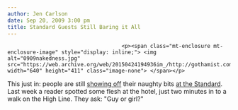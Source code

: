 ```yaml
---
author: Jen Carlson
date: Sep 20, 2009 3:00 pm
title: Standard Guests Still Baring it All
---
```


	
										<p><span class="mt-enclosure mt-enclosure-image" style="display: inline;"> <img alt="0909nakedness.jpg" src="https://web.archive.org/web/20150424194936im_/http://gothamist.com/attachments/arts_jen/0909nakedness.jpg" width="640" height="411" class="image-none"> </span></p>

<p>This just in: people are still <a href="https://web.archive.org/web/20150424194936/http://gothamist.com/2009/08/26/exhibitionists_are_standard_at_hote.php">showing off</a> their naughty bits <a href="https://web.archive.org/web/20150424194936/http://gothamist.com/2009/08/28/standard_rear_window_view_on_the_hi.php">at the Standard</a>. Last week a reader spotted some flesh at the hotel, just two minutes in to a walk on the High Line. They ask: &quot;Guy or girl?&quot;</p>					
										
									
				